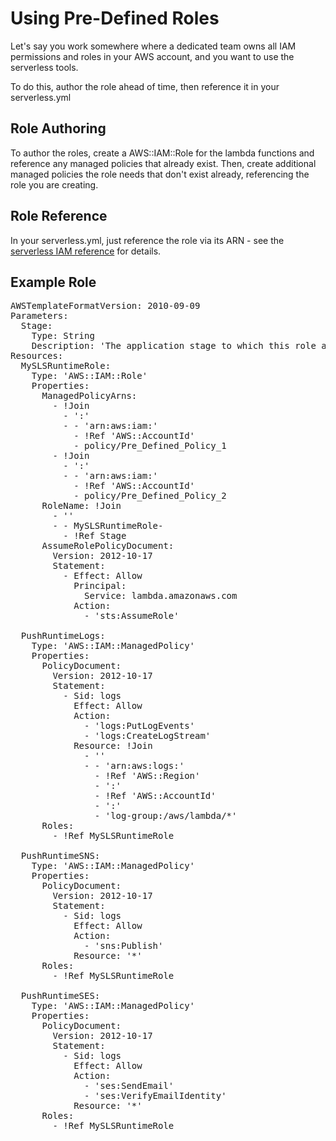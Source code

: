 # Using Pre-Defined Roles

Let's say you work somewhere where a dedicated team owns all IAM permissions and roles in your AWS account, and you want to use the 
serverless tools.

To do this, author the role ahead of time, then reference it in your serverless.yml

## Role Authoring

To author the roles, create a AWS::IAM::Role for the lambda functions and reference any managed policies that already exist. Then, create additional managed policies the role needs that don't exist already, referencing the role you are creating.

## Role Reference

In your serverless.yml, just reference the role via its ARN - see
the [serverless IAM reference](https://serverless.com/framework/docs/providers/aws/guide/iam/) for details.


## Example Role

<pre>
AWSTemplateFormatVersion: 2010-09-09
Parameters:
  Stage:
    Type: String
    Description: 'The application stage to which this role applies (dev, nonprod, prod,...)'
Resources:
  MySLSRuntimeRole:
    Type: 'AWS::IAM::Role'
    Properties:
      ManagedPolicyArns:
        - !Join 
          - ':'
          - - 'arn:aws:iam:'
            - !Ref 'AWS::AccountId'
            - policy/Pre_Defined_Policy_1
        - !Join 
          - ':'
          - - 'arn:aws:iam:'
            - !Ref 'AWS::AccountId'
            - policy/Pre_Defined_Policy_2
      RoleName: !Join 
        - ''
        - - MySLSRuntimeRole-
          - !Ref Stage
      AssumeRolePolicyDocument:
        Version: 2012-10-17
        Statement:
          - Effect: Allow
            Principal:
              Service: lambda.amazonaws.com
            Action:
              - 'sts:AssumeRole'

  PushRuntimeLogs:
    Type: 'AWS::IAM::ManagedPolicy'
    Properties:
      PolicyDocument:
        Version: 2012-10-17
        Statement:
          - Sid: logs
            Effect: Allow
            Action:
              - 'logs:PutLogEvents'
              - 'logs:CreateLogStream'
            Resource: !Join 
              - ''
              - - 'arn:aws:logs:'
                - !Ref 'AWS::Region'
                - ':'
                - !Ref 'AWS::AccountId'
                - ':'
                - 'log-group:/aws/lambda/*'
      Roles:
        - !Ref MySLSRuntimeRole

  PushRuntimeSNS:
    Type: 'AWS::IAM::ManagedPolicy'
    Properties:
      PolicyDocument:
        Version: 2012-10-17
        Statement:
          - Sid: logs
            Effect: Allow
            Action:
              - 'sns:Publish'
            Resource: '*'
      Roles:
        - !Ref MySLSRuntimeRole

  PushRuntimeSES:
    Type: 'AWS::IAM::ManagedPolicy'
    Properties:
      PolicyDocument:
        Version: 2012-10-17
        Statement:
          - Sid: logs
            Effect: Allow
            Action:
              - 'ses:SendEmail'
              - 'ses:VerifyEmailIdentity' 
            Resource: '*'
      Roles:
        - !Ref MySLSRuntimeRole
  

</pre>
